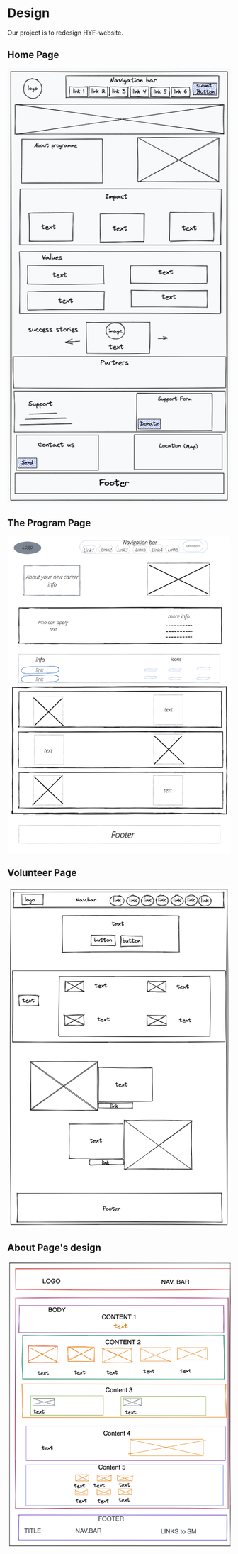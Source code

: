 # Design

Our project is to redesign HYF-website.

## Home Page

![design](assets/hyf.png)

## The Program Page

![design](assets/design2program.png)

## Volunteer Page

![design](./assets/volunteer-page-design.png)

## About Page's design

![design](assets/aboutDesign.png)

